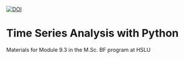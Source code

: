 [![DOI](https://zenodo.org/badge/DOI/10.5281/zenodo.10016551.svg)](https://doi.org/10.5281/zenodo.10016551)
# Time Series Analysis with Python

Materials for Module 9.3 in the M.Sc. BF program at HSLU
